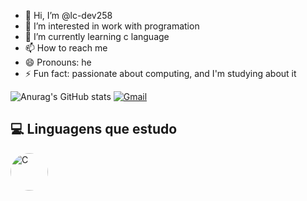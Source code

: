 - 👋 Hi, I’m @lc-dev258
- 👀 I’m interested in work with programation
- 🌱 I’m currently learning c language
- 📫 How to reach me 
- 😄 Pronouns: he
- ⚡ Fun fact: passionate about computing, and I'm studying about it


![Anurag's GitHub stats](https://github-readme-stats.vercel.app/api?username=Lucas&show_icons=true&theme=dark)
[![Gmail](https://img.shields.io/badge/Gmail-D14836?style=for-the-badge&logo=gmail&logoColor=white)](mailto:lucas.sant2802@gmail.com)
##
## 💻 Linguagens que estudo

<img src="https://cdn.jsdelivr.net/gh/devicons/devicon/icons/c/c-original.svg" alt="C" width="60" height="60" style="border-radius: 50%;" />
<br>

  






